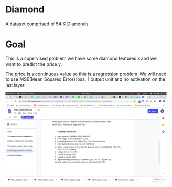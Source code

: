 # Diamond

A dataset comprised of 54 K Diamonds.

# Goal

This is a supervised problem we have some diamond features x and we want to predict the price y.

The price is a continuous value so this is a regression problem. We will need to use MSE(Mean Squared Error) loss, 1 output unit and no activation on the last layer.

![alt text](https://github.com/Blaizzy/Diamond/blob/master/Screenshot%20from%202019-11-30%2014-55-49.png)


